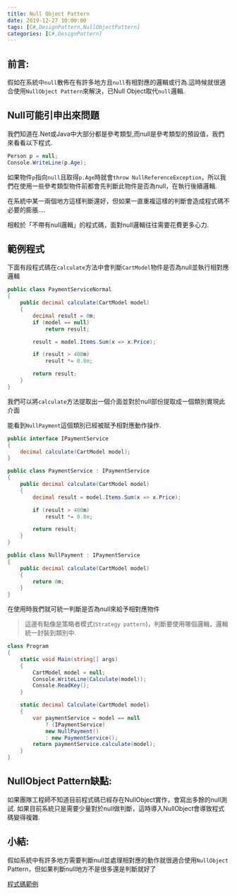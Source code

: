 ```yaml
---
title: Null Object Pattern
date: 2019-12-27 10:00:00
tags: [C#,DesignPattern,NullObjectPattern]
categories: [C#,DesignPattern]
---
```


## 前言:

假如在系統中`null`散佈在有許多地方且`null`有相對應的邏輯或行為.這時候就很適合使用`NullObject Pattern`來解決，已Null Object取代`null`邏輯.

## Null可能引申出來問題

我們知道在.Net或Java中大部分都是參考類型,而null是參考類型的預設值，我們來看看以下程式.

```csharp
Person p = null;
Console.WriteLine(p.Age);
```

如果物件`p`指向`null`且取得`p.Age`時就會`throw NullReferenceException`，所以我們在使用一些參考類型物件前都會先判斷此物件是否為null，在執行後續邏輯.

在系統中某一兩個地方這樣判斷還好，但如果一直重複這樣的判斷會造成程式碼不必要的膨脹....

相較於「不帶有null邏輯」的程式碼，面對null邏輯往往需要花費更多心力.

## 範例程式

下面有段程式碼在`calculate`方法中會判斷`CartModel`物件是否為null並執行相對應邏輯

```csharp
public class PaymentServiceNormal
{
    public decimal calculate(CartModel model)
    {
        decimal result = 0m;
        if (model == null)
            return result;

        result = model.Items.Sum(x => x.Price);

        if (result > 400m)
            result *= 0.8m;

        return result;
    }
}
```

我們可以將`calculate`方法提取出一個介面並對於null部份提取成一個類別實現此介面

能看到`NullPayment`這個類別已經被賦予相對應動作操作.

```csharp
public interface IPaymentService
{
    decimal calculate(CartModel model);
}

public class PaymentService : IPaymentService
{
    public decimal calculate(CartModel model)
    {
        decimal result = model.Items.Sum(x => x.Price);

        if (result > 400m)
            result *= 0.8m;

        return result;
    }
}

public class NullPayment : IPaymentService
{
    public decimal calculate(CartModel model)
    {
        return 0m;
    }
}
```

在使用時我們就可統一判斷是否為null來給予相對應物件

> 這邊有點像是策略者模式(`Strategy pattern`)，判斷要使用哪個邏輯，邏輯統一封裝到類別中.

```csharp
class Program
{
    static void Main(string[] args)
    {
        CartModel model = null;
        Console.WriteLine(Calculate(model));
        Console.ReadKey();
    }

    static decimal Calculate(CartModel model)
    {
        var paymentService = model == null
            ? (IPaymentService)
            new NullPayment()
            : new PaymentService();
        return paymentService.calculate(model);
    }
}
```

## NullObject Pattern缺點:

如果團隊工程師不知道目前程式碼已經存在NullObject實作，會寫出多餘的null測試.
如果目前系統只是需要少量對於null做判斷，這時導入NullObject會導致程式碼變得複雜.

## 小結:

假如系統中有許多地方需要判斷null並處理相對應的動作就很適合使用`NullObject` Pattern，但如果判斷null地方不是很多還是判斷就好了

[程式碼範例](https://github.com/isdaniel/DesignPattern/tree/master/DesignPattern/NullObjectPattern)